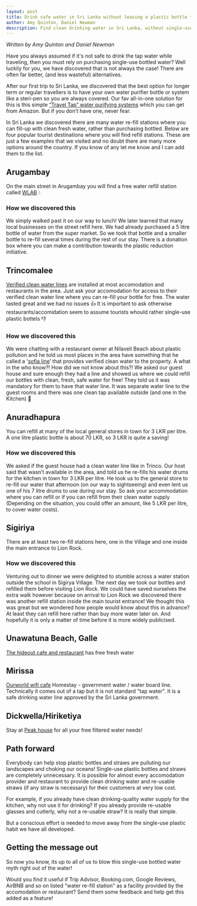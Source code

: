 ```yaml
---
layout: post
title: Drink safe water in Sri Lanka without leaving a plastic bottle trail
author: Amy Quinton, Daniel Newman
description: Find clean drinking water in Sri Lanka, without single-use disposable plastic bottles
---
```


*Written by Amy Quinton and Daniel Newman*

Have you always assumed if it's not safe to drink the tap water while traveling, then you must rely on purchasing single-use bottled water? Well luckily for you, we have discovered that is not always the case! There are often far better, (and less wasteful) alternatives.

After our first trip to Sri Lanka, we discovered that the best option for longer term or regular travellers is to have your own water purifier bottle or system like a steri-pen so you are always covered. Our fav all-in-one solution for this is this simple [“Travel Tap” water purifying systems][1] which you can get from Amazon. But if you don’t have one, never fear.

In Sri Lanka we discovered there are many water re-fill stations where you can fill-up with clean fresh water, rather than purchasing bottled. Below are four popular tourist destinations where you will find refill stations. These are just a few examples that we visited and no doubt there are many more options around the country. If you know of any let me know and I can add them to the list.

## Arugambay

On the main street in Arugambay you will find a free water refill station called [WLAB][6] :droplet:

### How we discovered this
We simply walked past it on our way to lunch! We later learned that many local businesses on the street refill here. We had already purchased a 5 litre bottle of water from the super market. So we took that bottle and a smaller bottle to re-fill several times during the rest of our stay. There is a donation box where you can make a contribution towards the plastic reduction initiative. 

## Trincomalee

[Verified clean water lines][2] are installed at most accomodation and restaurants in the area. Just ask your accomodation for access to their verified clean water line where you can re-fill your bottle for free. The water tasted great and we had no issues :thumbsup: It is important to ask otherwise restaurants/accomidation seem to assume tourists whould rather single-use plastic bottels :thumbsdown:

### How we discovered this

We were chatting with a restaurant owner at Nilaveli Beach about plastic pollution and he told us most places in the area have something that he called a '[sofia line][2]’ that provides verified clean water to the property. A what in the who know?! How did we not know about this?! We asked our guest house and sure enough they had a line and showed us where we could refill our bottles with clean, fresh, safe water for free! They told us it was mandatory for them to have that water line. It was separate water line to the guest rooms and there was one clean tap available outside (and one in the Kitchen) :potable_water:


## Anuradhapura

You can refill at many of the local general stores in town for 3 LKR per litre. A one litre plastic bottle is about 70 LKR, so 3 LKR is quite a saving!

### How we discovered this
We asked if the guest house had a clean water line like in Trinco. Our host said that wasn’t available in the area, and told us he re-fills his water drums for the kitchen in town for 3 LKR per litre. He took us to the general store to re-fill our water that afternoon (on our way to sightseeing) and even lent us one of his 7 litre drums to use during our stay. So ask your accommodation where you can refill or if you can refill from their clean water supply (Depending on the situation, you could offer an amount, like 5 LKR per litre, to cover water costs).

## Sigiriya

There are at least two re-fill stations here, one in the Village and one inside the main entrance to Lion Rock.

### How we discovered this
Venturing out to dinner we were delighted to stumble across a water station outside the school in Sigirya Village. The next day we took our bottles and refilled them before visiting Lion Rock. We could have saved ourselves the extra walk however because on arrival to Lion Rock we discovered there was another refill station inside the main tourist entrance! We thought this was great but we wondered how people would know about this in advance? At least they can refill here rather than buy more water later on. And hopefully it is only a matter of time before it is more widely publicised.

## Unawatuna Beach, Galle
[The hideout cafe and restaurant][3] has free fresh water 

## Mirissa

[Ourworld wifi cafe][4]
Homestay - government water / water board line. Technically it comes out of a tap but it is not standard "tap water". It is a safe drinking water line approved by the Sri Lanka government.

## Dickwella/Hiriketiya
Stay at [Peak house][5] for all your free filtered water needs!

## Path forward

Everybody can help stop plastic bottles and straws are pulluting our landscapes and choking our oceans! Single-use plastic bottles and straws are completely unnecessary. It is possible for almost every accomodation provider and restaurant to provide clean drinking water and re-usable straws (if any straw is necessary) for their customers at very low cost.

For example, if you already have clean drinking-quality water supply for the kitchen, why not use it for drinking? If you already provide re-usable glasses and cutlerly, why not a re-usable straw? It is really that simple.

But a conscious effort is needed to move away from the single-use plastic habit we have all developed.

## Getting the message out

So now you know, its up to all of us to blow this single-use bottled water myth right out of the water!

Would you find it useful if Trip Advisor, Booking.com, Google Reviews, AirBNB and so on listed "water re-fill station" as a facility provided by the accomodation or restaurant? Send them some feedback and help get this added as a feature!

[1]: https://www.amazon.co.uk/Travel-Spout-800ml-filter-bottle/dp/B006RGLHOY
[2]: https://www.water-technology.net/uncategorised/newssri-lanka-completes-water-supply-project-funded-by-french-government/
[3]: https://en.tripadvisor.com.hk/Restaurant_Review-g644047-d15534152-Reviews-The_Hideout_Unawatuna-Unawatuna_Galle_District_Southern_Province.html
[4]: https://www.facebook.com/pages/category/Local-Business/Our-World-Wifi-Cafe-1722413431118366/
[5]: https://www.tripadvisor.com.sg/Hotel_Review-g946553-d15071396-Reviews-Peak_House-Matara_Southern_Province.html
[6]: https://www.wastelessabay.com/
